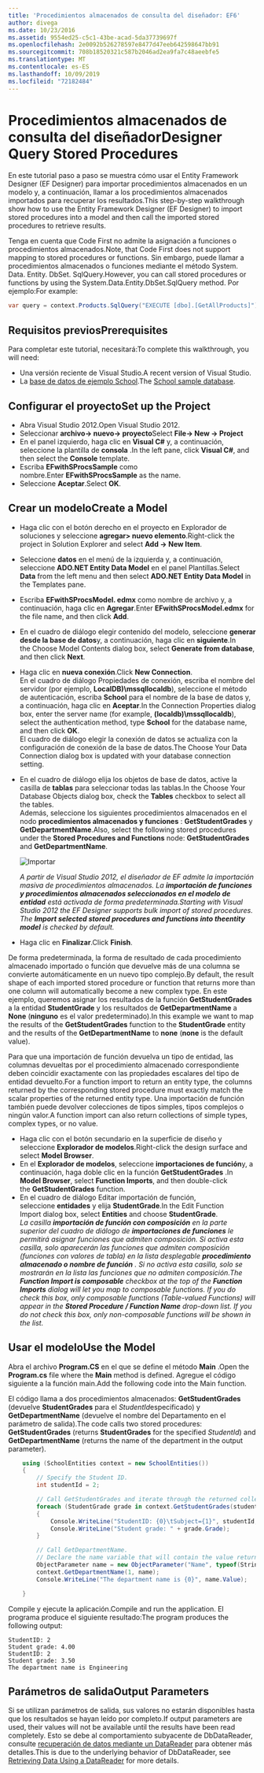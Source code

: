 ```yaml
---
title: 'Procedimientos almacenados de consulta del diseñador: EF6'
author: divega
ms.date: 10/23/2016
ms.assetid: 9554ed25-c5c1-43be-acad-5da37739697f
ms.openlocfilehash: 2e0092b526278597e8477d47eeb642598647bb91
ms.sourcegitcommit: 708b18520321c587b2046ad2ea9fa7c48aeebfe5
ms.translationtype: MT
ms.contentlocale: es-ES
ms.lasthandoff: 10/09/2019
ms.locfileid: "72182484"
---
```

# <a name="designer-query-stored-procedures"></a><span data-ttu-id="f03ab-102">Procedimientos almacenados de consulta del diseñador</span><span class="sxs-lookup"><span data-stu-id="f03ab-102">Designer Query Stored Procedures</span></span>
<span data-ttu-id="f03ab-103">En este tutorial paso a paso se muestra cómo usar el Entity Framework Designer (EF Designer) para importar procedimientos almacenados en un modelo y, a continuación, llamar a los procedimientos almacenados importados para recuperar los resultados.</span><span class="sxs-lookup"><span data-stu-id="f03ab-103">This step-by-step walkthrough show how to use the Entity Framework Designer (EF Designer) to import stored procedures into a model and then call the imported stored procedures to retrieve results.</span></span> 

<span data-ttu-id="f03ab-104">Tenga en cuenta que Code First no admite la asignación a funciones o procedimientos almacenados.</span><span class="sxs-lookup"><span data-stu-id="f03ab-104">Note, that Code First does not support mapping to stored procedures or functions.</span></span> <span data-ttu-id="f03ab-105">Sin embargo, puede llamar a procedimientos almacenados o funciones mediante el método System. Data. Entity. DbSet. SqlQuery.</span><span class="sxs-lookup"><span data-stu-id="f03ab-105">However, you can call stored procedures or functions by using the System.Data.Entity.DbSet.SqlQuery method.</span></span> <span data-ttu-id="f03ab-106">Por ejemplo:</span><span class="sxs-lookup"><span data-stu-id="f03ab-106">For example:</span></span>
``` csharp
var query = context.Products.SqlQuery("EXECUTE [dbo].[GetAllProducts]")`;
```

## <a name="prerequisites"></a><span data-ttu-id="f03ab-107">Requisitos previos</span><span class="sxs-lookup"><span data-stu-id="f03ab-107">Prerequisites</span></span>

<span data-ttu-id="f03ab-108">Para completar este tutorial, necesitará:</span><span class="sxs-lookup"><span data-stu-id="f03ab-108">To complete this walkthrough, you will need:</span></span>

- <span data-ttu-id="f03ab-109">Una versión reciente de Visual Studio.</span><span class="sxs-lookup"><span data-stu-id="f03ab-109">A recent version of Visual Studio.</span></span>
- <span data-ttu-id="f03ab-110">La [base de datos de ejemplo School](~/ef6/resources/school-database.md).</span><span class="sxs-lookup"><span data-stu-id="f03ab-110">The [School sample database](~/ef6/resources/school-database.md).</span></span>

## <a name="set-up-the-project"></a><span data-ttu-id="f03ab-111">Configurar el proyecto</span><span class="sxs-lookup"><span data-stu-id="f03ab-111">Set up the Project</span></span>

-   <span data-ttu-id="f03ab-112">Abra Visual Studio 2012.</span><span class="sxs-lookup"><span data-stu-id="f03ab-112">Open Visual Studio 2012.</span></span>
-   <span data-ttu-id="f03ab-113">Seleccionar **archivo-&gt; nuevo-&gt; proyecto**</span><span class="sxs-lookup"><span data-stu-id="f03ab-113">Select **File-&gt; New -&gt; Project**</span></span>
-   <span data-ttu-id="f03ab-114">En el panel izquierdo, haga clic en **Visual C\#** y, a continuación, seleccione la plantilla de **consola** .</span><span class="sxs-lookup"><span data-stu-id="f03ab-114">In the left pane, click **Visual C\#**, and then select the **Console** template.</span></span>
-   <span data-ttu-id="f03ab-115">Escriba **EFwithSProcsSample** como nombre.</span><span class="sxs-lookup"><span data-stu-id="f03ab-115">Enter **EFwithSProcsSample** as the name.</span></span>
-   <span data-ttu-id="f03ab-116">Seleccione **Aceptar**.</span><span class="sxs-lookup"><span data-stu-id="f03ab-116">Select **OK**.</span></span>

## <a name="create-a-model"></a><span data-ttu-id="f03ab-117">Crear un modelo</span><span class="sxs-lookup"><span data-stu-id="f03ab-117">Create a Model</span></span>

-   <span data-ttu-id="f03ab-118">Haga clic con el botón derecho en el proyecto en Explorador de soluciones y seleccione **agregar&gt; nuevo elemento**.</span><span class="sxs-lookup"><span data-stu-id="f03ab-118">Right-click the project in Solution Explorer and select **Add -&gt; New Item**.</span></span>
-   <span data-ttu-id="f03ab-119">Seleccione **datos** en el menú de la izquierda y, a continuación, seleccione **ADO.NET Entity Data Model** en el panel Plantillas.</span><span class="sxs-lookup"><span data-stu-id="f03ab-119">Select **Data** from the left menu and then select **ADO.NET Entity Data Model** in the Templates pane.</span></span>
-   <span data-ttu-id="f03ab-120">Escriba **EFwithSProcsModel. edmx** como nombre de archivo y, a continuación, haga clic en **Agregar**.</span><span class="sxs-lookup"><span data-stu-id="f03ab-120">Enter **EFwithSProcsModel.edmx** for the file name, and then click **Add**.</span></span>
-   <span data-ttu-id="f03ab-121">En el cuadro de diálogo elegir contenido del modelo, seleccione **generar desde la base de datos**y, a continuación, haga clic en **siguiente**.</span><span class="sxs-lookup"><span data-stu-id="f03ab-121">In the Choose Model Contents dialog box, select **Generate from database**, and then click **Next**.</span></span>
-   <span data-ttu-id="f03ab-122">Haga clic en **nueva conexión**.</span><span class="sxs-lookup"><span data-stu-id="f03ab-122">Click **New Connection**.</span></span>  
    <span data-ttu-id="f03ab-123">En el cuadro de diálogo Propiedades de conexión, escriba el nombre del servidor (por ejemplo, **LocalDB)\\mssqllocaldb**), seleccione el método de autenticación, escriba **School** para el nombre de la base de datos y, a continuación, haga clic en **Aceptar**.</span><span class="sxs-lookup"><span data-stu-id="f03ab-123">In the Connection Properties dialog box, enter the server name (for example, **(localdb)\\mssqllocaldb**), select the authentication method, type **School** for the database name, and then click **OK**.</span></span>  
    <span data-ttu-id="f03ab-124">El cuadro de diálogo elegir la conexión de datos se actualiza con la configuración de conexión de la base de datos.</span><span class="sxs-lookup"><span data-stu-id="f03ab-124">The Choose Your Data Connection dialog box is updated with your database connection setting.</span></span>
-   <span data-ttu-id="f03ab-125">En el cuadro de diálogo elija los objetos de base de datos, active la casilla de **tablas** para seleccionar todas las tablas.</span><span class="sxs-lookup"><span data-stu-id="f03ab-125">In the Choose Your Database Objects dialog box, check the **Tables** checkbox to select all the tables.</span></span>  
    <span data-ttu-id="f03ab-126">Además, seleccione los siguientes procedimientos almacenados en el nodo **procedimientos almacenados y funciones** : **GetStudentGrades** y **GetDepartmentName**.</span><span class="sxs-lookup"><span data-stu-id="f03ab-126">Also, select the following stored procedures under the **Stored Procedures and Functions** node: **GetStudentGrades** and **GetDepartmentName**.</span></span> 

    ![Importar](~/ef6/media/import.jpg)

    <span data-ttu-id="f03ab-128">*A partir de Visual Studio 2012, el diseñador de EF admite la importación masiva de procedimientos almacenados. La **importación de funciones y procedimientos almacenados seleccionados en el modelo de entidad** está activada de forma predeterminada.*</span><span class="sxs-lookup"><span data-stu-id="f03ab-128">*Starting with Visual Studio 2012 the EF Designer supports bulk import of stored procedures. The **Import selected stored procedures and functions into theentity model** is checked by default.*</span></span>
-   <span data-ttu-id="f03ab-129">Haga clic en **Finalizar**.</span><span class="sxs-lookup"><span data-stu-id="f03ab-129">Click **Finish**.</span></span>

<span data-ttu-id="f03ab-130">De forma predeterminada, la forma de resultado de cada procedimiento almacenado importado o función que devuelve más de una columna se convierte automáticamente en un nuevo tipo complejo.</span><span class="sxs-lookup"><span data-stu-id="f03ab-130">By default, the result shape of each imported stored procedure or function that returns more than one column will automatically become a new complex type.</span></span> <span data-ttu-id="f03ab-131">En este ejemplo, queremos asignar los resultados de la función **GetStudentGrades** a la entidad **StudentGrade** y los resultados de **GetDepartmentName** a **None** (**ninguno** es el valor predeterminado).</span><span class="sxs-lookup"><span data-stu-id="f03ab-131">In this example we want to map the results of the **GetStudentGrades** function to the **StudentGrade** entity and the results of the **GetDepartmentName** to **none** (**none** is the default value).</span></span>

<span data-ttu-id="f03ab-132">Para que una importación de función devuelva un tipo de entidad, las columnas devueltas por el procedimiento almacenado correspondiente deben coincidir exactamente con las propiedades escalares del tipo de entidad devuelto.</span><span class="sxs-lookup"><span data-stu-id="f03ab-132">For a function import to return an entity type, the columns returned by the corresponding stored procedure must exactly match the scalar properties of the returned entity type.</span></span> <span data-ttu-id="f03ab-133">Una importación de función también puede devolver colecciones de tipos simples, tipos complejos o ningún valor.</span><span class="sxs-lookup"><span data-stu-id="f03ab-133">A function import can also return collections of simple types, complex types, or no value.</span></span>

-   <span data-ttu-id="f03ab-134">Haga clic con el botón secundario en la superficie de diseño y seleccione **Explorador de modelos**.</span><span class="sxs-lookup"><span data-stu-id="f03ab-134">Right-click the design surface and select **Model Browser**.</span></span>
-   <span data-ttu-id="f03ab-135">En el **Explorador de modelos**, seleccione **importaciones de función**y, a continuación, haga doble clic en la función **GetStudentGrades** .</span><span class="sxs-lookup"><span data-stu-id="f03ab-135">In **Model Browser**, select **Function Imports**, and then double-click the **GetStudentGrades** function.</span></span>
-   <span data-ttu-id="f03ab-136">En el cuadro de diálogo Editar importación de función, seleccione **entidades** y elija **StudentGrade**.</span><span class="sxs-lookup"><span data-stu-id="f03ab-136">In the Edit Function Import dialog box, select **Entities** and choose **StudentGrade**.</span></span>  
    <span data-ttu-id="f03ab-137">*La casilla **importación de función con composición** en la parte superior del cuadro de diálogo de **importaciones de funciones** le permitirá asignar funciones que admiten composición. Si activa esta casilla, solo aparecerán las funciones que admiten composición (funciones con valores de tabla) en la lista desplegable **procedimiento almacenado o nombre de función** . Si no activa esta casilla, solo se mostrarán en la lista las funciones que no admiten composición.*</span><span class="sxs-lookup"><span data-stu-id="f03ab-137">*The **Function Import is composable** checkbox at the top of the **Function Imports** dialog will let you map to composable functions. If you do check this box, only composable functions (Table-valued Functions) will appear in the **Stored Procedure / Function Name** drop-down list. If you do not check this box, only non-composable functions will be shown in the list.*</span></span>

## <a name="use-the-model"></a><span data-ttu-id="f03ab-138">Usar el modelo</span><span class="sxs-lookup"><span data-stu-id="f03ab-138">Use the Model</span></span>

<span data-ttu-id="f03ab-139">Abra el archivo **Program.CS** en el que se define el método **Main** .</span><span class="sxs-lookup"><span data-stu-id="f03ab-139">Open the **Program.cs** file where the **Main** method is defined.</span></span> <span data-ttu-id="f03ab-140">Agregue el código siguiente a la función main.</span><span class="sxs-lookup"><span data-stu-id="f03ab-140">Add the following code into the Main function.</span></span>

<span data-ttu-id="f03ab-141">El código llama a dos procedimientos almacenados: **GetStudentGrades** (devuelve **StudentGrades** para el *StudentId*especificado) y **GetDepartmentName** (devuelve el nombre del Departamento en el parámetro de salida).</span><span class="sxs-lookup"><span data-stu-id="f03ab-141">The code calls two stored procedures: **GetStudentGrades** (returns **StudentGrades** for the specified *StudentId*) and **GetDepartmentName** (returns the name of the department in the output parameter).</span></span>  

``` csharp
    using (SchoolEntities context = new SchoolEntities())
    {
        // Specify the Student ID.
        int studentId = 2;

        // Call GetStudentGrades and iterate through the returned collection.
        foreach (StudentGrade grade in context.GetStudentGrades(studentId))
        {
            Console.WriteLine("StudentID: {0}\tSubject={1}", studentId, grade.Subject);
            Console.WriteLine("Student grade: " + grade.Grade);
        }

        // Call GetDepartmentName.
        // Declare the name variable that will contain the value returned by the output parameter.
        ObjectParameter name = new ObjectParameter("Name", typeof(String));
        context.GetDepartmentName(1, name);
        Console.WriteLine("The department name is {0}", name.Value);

    }
```

<span data-ttu-id="f03ab-142">Compile y ejecute la aplicación.</span><span class="sxs-lookup"><span data-stu-id="f03ab-142">Compile and run the application.</span></span> <span data-ttu-id="f03ab-143">El programa produce el siguiente resultado:</span><span class="sxs-lookup"><span data-stu-id="f03ab-143">The program produces the following output:</span></span>

```console
StudentID: 2
Student grade: 4.00
StudentID: 2
Student grade: 3.50
The department name is Engineering
```

<a name="output-parameters"></a><span data-ttu-id="f03ab-144">Parámetros de salida</span><span class="sxs-lookup"><span data-stu-id="f03ab-144">Output Parameters</span></span>
-----------------

<span data-ttu-id="f03ab-145">Si se utilizan parámetros de salida, sus valores no estarán disponibles hasta que los resultados se hayan leído por completo.</span><span class="sxs-lookup"><span data-stu-id="f03ab-145">If output parameters are used, their values will not be available until the results have been read completely.</span></span> <span data-ttu-id="f03ab-146">Esto se debe al comportamiento subyacente de DbDataReader, consulte [recuperación de datos mediante un DataReader](https://go.microsoft.com/fwlink/?LinkID=398589) para obtener más detalles.</span><span class="sxs-lookup"><span data-stu-id="f03ab-146">This is due to the underlying behavior of DbDataReader, see [Retrieving Data Using a DataReader](https://go.microsoft.com/fwlink/?LinkID=398589) for more details.</span></span>
